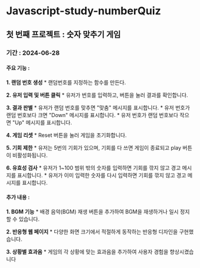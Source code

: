 # Javascript-study-numberQuiz

## 첫 번째 프로젝트 : 숫자 맞추기 게임

### 기간 : 2024-06-28

#### 주요 기능 :
**1. 랜덤 번호 생성**
    * 랜덤번호를 지정하는 함수를 만든다.
    
**2. 유저 입력 및 버튼 클릭**
    * 유저가 번호를 입력하고, 버튼을 눌러 결과를 확인합니다.

**3. 결과 판별**
    * 유저가 랜덤 번호를 맞추면 "맞춤" 메시지를 표시합니다.
    * 유저 번호가 랜덤 번호보다 크면 "Down" 메시지를 표시합니다.
    * 유저 번호가 랜덤 번호보다 작으면 "Up" 메시지를 표시합니다.

**4. 게임 리셋**
    * Reset 버튼을 눌러 게임을 초기화합니다.

**5. 기회 제한**
    * 유저는 5번의 기회가 있으며, 기회를 다 쓰면 게임이 종료되고 play 버튼이 비활성화됩니다.

**6. 유효성 검사**
    * 유저가 1~100 범위 밖의 숫자를 입력하면 기회를 깎지 않고 경고 메시지를 표시합니다.
    * 유저가 이미 입력한 숫자를 다시 입력하면 기회를 깎지 않고 경고 메시지를 표시합니다.

#### 추가 내용 : 
**1. BGM 기능**
    * 배경 음악(BGM) 재생 버튼을 추가하여 BGM을 재생하거나 일시 정지할 수 있습니다.

**2. 반응형 웹 페이지**
    * 다양한 화면 크기에서 적절하게 동작하는 반응형 디자인을 구현했습니다.

**3. 상황별 효과음**
    * 게임의 각 상황에 맞는 효과음을 추가하여 사용자 경험을 향상시켰습니다

